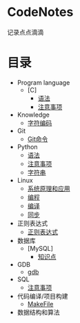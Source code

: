 # CodeNotes
记录点点滴滴

# 目录
* Program language
	* [C]
		* [语法](ProgramLanguage/C/语法.md)
		* [注意事项](ProgramLanguage/C/注意事项.md)
* Knowledge
	* [字符编码](Knowledge/字符编码.md)
* Git
	* [Git命令](Git/Git命令.md)
* Python
	* [语法](Python/语法.md)
	* [注意事项](Python/注意事项.md)
	* [字符串](Python/字符串.md)
* Linux
	* [系统原理和应用](Linux/系统原理和应用.md)
	* [编程](Linux/编程.md)
	* [编译](Linux/编译.md)
	* [同步](Linux/同步.md)
* 正则表达式
	* [正则表达式](Regex/正则表达式.md)
* 数据库
	* [MySQL]
		* [知识点](Databases/MySQL/知识点.md)
* GDB
	* [gdb](GDB/gdb.md)
* SQL
	* [注意事项](SQL/注意事项.md)
* 代码编译/项目构建
	* [MakeFile](CodeBuild/MakeFile.md)
* 数据结构和算法
